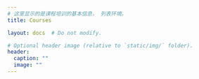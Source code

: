 ```yaml
---
# 这里显示的是课程培训的基本信息， 列表环境。
title: Courses

layout: docs  # Do not modify.

# Optional header image (relative to `static/img/` folder).
header:
  caption: ""
  image: ""
---
```


